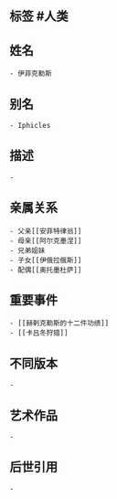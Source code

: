 ## 标签  #人类
## 姓名
	- 伊菲克勒斯
## 别名
	- Iphicles
## 描述
	-
## 亲属关系
	- 父亲[[安菲特律翁]]
	- 母亲[[阿尔克墨涅]]
	- 兄弟姐妹
	- 子女[[伊俄拉俄斯]]
	- 配偶[[奥托墨杜萨]]
## 重要事件
	- [[赫剌克勒斯的十二件功绩]]
	- [[卡吕冬狩猎]]
## 不同版本
	-
## 艺术作品
	-
## 后世引用
	-
